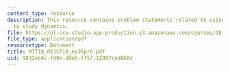 ```yaml
---
content_type: resource
description: This resource contains problem statements related to using differentials
  to study dynamics.
file: https://ol-ocw-studio-app-production.s3.amazonaws.com/courses/18-01sc-single-variable-calculus-fall-2010/9832ec4cfd8ed8ebff5712987cad068c_MIT18_01SCF10_ex36prb.pdf
file_type: application/pdf
resourcetype: Document
title: MIT18_01SCF10_ex36prb.pdf
uid: 9832ec4c-fd8e-d8eb-ff57-12987cad068c
---
```

